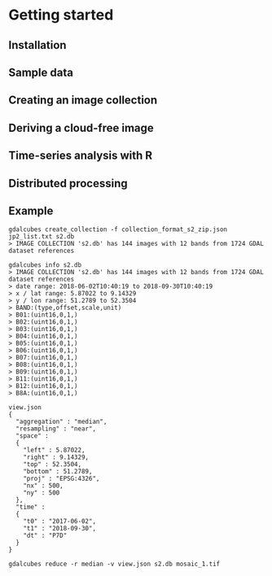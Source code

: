 # Getting started


## Installation




## Sample data





## Creating an image collection





## Deriving a cloud-free image



## Time-series analysis with R




## Distributed processing












## Example

```
gdalcubes create_collection -f collection_format_s2_zip.json jp2_list.txt s2.db
> IMAGE COLLECTION 's2.db' has 144 images with 12 bands from 1724 GDAL dataset references
```




```
gdalcubes info s2.db
> IMAGE COLLECTION 's2.db' has 144 images with 12 bands from 1724 GDAL dataset references
> date range: 2018-06-02T10:40:19 to 2018-09-30T10:40:19
> x / lat range: 5.87022 to 9.14329
> y / lon range: 51.2789 to 52.3504
> BAND:(type,offset,scale,unit)
> B01:(uint16,0,1,)
> B02:(uint16,0,1,)
> B03:(uint16,0,1,)
> B04:(uint16,0,1,)
> B05:(uint16,0,1,)
> B06:(uint16,0,1,)
> B07:(uint16,0,1,)
> B08:(uint16,0,1,)
> B09:(uint16,0,1,)
> B11:(uint16,0,1,)
> B12:(uint16,0,1,)
> B8A:(uint16,0,1,)
```



```
view.json
{
  "aggregation" : "median",
  "resampling" : "near",
  "space" :
  {
    "left" : 5.87022,
    "right" : 9.14329,
    "top" : 52.3504,
    "bottom" : 51.2789,
    "proj" : "EPSG:4326",
    "nx" : 500,
    "ny" : 500
  },
  "time" :
  {
    "t0" : "2017-06-02",
    "t1" : "2018-09-30",
    "dt" : "P7D"
  }
}

```



```
gdalcubes reduce -r median -v view.json s2.db mosaic_1.tif
```


